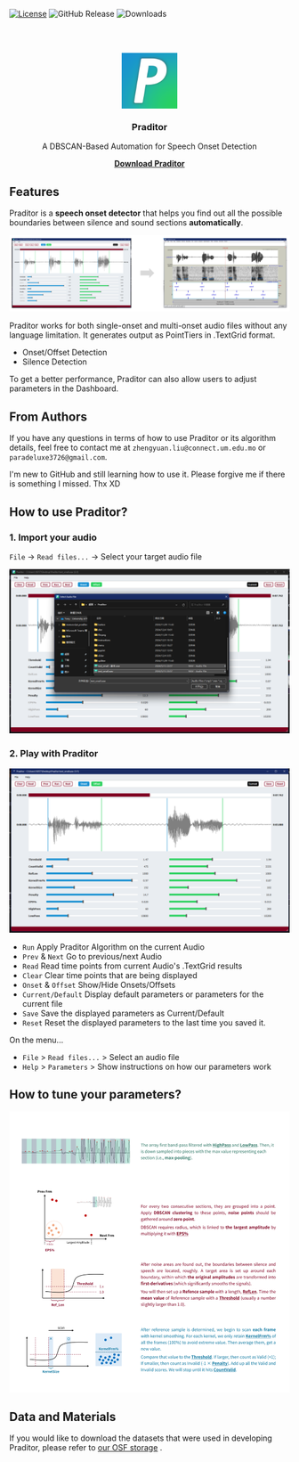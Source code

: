 [![License](https://img.shields.io/badge/License-MIT-blue.svg)](https://opensource.org/licenses/MIT)
![GitHub Release](https://img.shields.io/github/v/release/Paradeluxe/Praditor)
![Downloads](https://img.shields.io/github/downloads/Paradeluxe/Praditor/total)

<br/>
<br/>


<p align="center">
  <a href="https://github.com/Paradeluxe/Praditor">
    <img align="center" src="icon.png" alt="Praditor_icon" width="100" height="100">
  </a>
</p>



<h3 align="center">Praditor</h3>

<p align="center">
A DBSCAN-Based Automation for Speech Onset Detection
</p>


  <p align="center">
    <a href="https://github.com/Paradeluxe/Praditor/releases"><strong>Download Praditor</strong></a>
    <br/>

  </p>


## Features
Praditor is a **speech onset detector** that helps you find out all the possible boundaries between silence and sound sections **automatically**.

![audio2textgrid.png](instructions/audio2textgrid.png)

Praditor works for both single-onset and multi-onset audio files without any language limitation. 
It generates output as PointTiers in .TextGrid format. 

 - Onset/Offset Detection
 - Silence Detection

To get a better performance, Praditor can also allow users to adjust parameters in the Dashboard.

## From Authors
If you have any questions in terms of how to use Praditor or its algorithm details,
feel free to contact me at `zhengyuan.liu@connect.um.edu.mo` or `paradeluxe3726@gmail.com`.

I'm new to GitHub and still learning how to use it. Please forgive me if there is something I missed. Thx XD

## How to use Praditor?

### 1. Import your audio

`File` -> `Read files...` -> Select your target audio file

![import_audio.png](instructions/import_audio.png)

### 2. Play with Praditor

![displaySignalArray.png](instructions/displaySignalArray.png)

- `Run` Apply Praditor Algorithm on the current Audio
- `Prev` & `Next` Go to previous/next Audio
- `Read` Read time points from current Audio's .TextGrid results
- `Clear` Clear time points that are being displayed
- `Onset` & `Offset` Show/Hide Onsets/Offsets
- `Current/Default` Display default parameters or parameters for the current file
- `Save` Save the displayed parameters as Current/Default
- `Reset` Reset the displayed parameters to the last time you saved it.

On the menu...
- `File` > `Read files...` > Select an audio file
- `Help` > `Parameters` > Show instructions on how our parameters work

## How to tune your parameters?
![Instruction](instruction.png "How does Praditor works?")

## Data and Materials

If you would like to download the datasets that were used in developing Praditor, please refer to [our OSF storage](https://osf.io/9se8r/)
.


